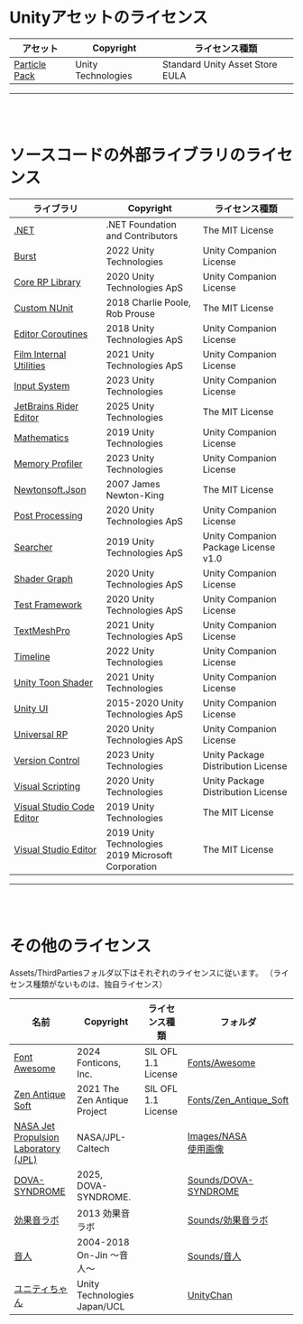 # Unityアセットのライセンス
|アセット|Copyright|ライセンス種類|
| ---- | ---- | ---- |
|[Particle Pack](https://assetstore.unity.com/packages/vfx/particles/particle-pack-127325)|Unity Technologies|Standard Unity Asset Store EULA|

---
<br><br>

# ソースコードの外部ライブラリのライセンス

|ライブラリ|Copyright|ライセンス種類|
| ---- | ---- | ---- |
|[.NET](https://github.com/dotnet/core/blob/main/license-information.md)|.NET Foundation and Contributors|The MIT License|
|[Burst](https://docs.unity3d.com/Packages/com.unity.burst@1.8/license/LICENSE.html)|2022 Unity Technologies|Unity Companion License|
|[Core RP Library](https://docs.unity3d.com/Packages/com.unity.render-pipelines.core@14.0/license/LICENSE.html)|2020 Unity Technologies ApS|Unity Companion License|
|[Custom NUnit](https://docs.unity3d.com/Packages/com.unity.ext.nunit@1.0/license/LICENSE.html)|2018 Charlie Poole, Rob Prouse|The MIT License|
|[Editor Coroutines](https://docs.unity3d.com/Packages/com.unity.editorcoroutines@1.0/license/LICENSE.html)|2018 Unity Technologies ApS|Unity Companion License|
|[Film Internal Utilities](https://docs.unity3d.com/Packages/com.unity.film-internal-utilities@0.18/license/LICENSE.html)|2021 Unity Technologies ApS|Unity Companion License|
|[Input System](https://docs.unity3d.com/Packages/com.unity.inputsystem@1.6/license/LICENSE.html)|2023 Unity Technologies|Unity Companion License|
|[JetBrains Rider Editor](https://docs.unity3d.com/Packages/com.unity.ide.rider@3.0/license/LICENSE.html)|2025 Unity Technologies|The MIT License|
|[Mathematics](https://docs.unity3d.com/Packages/com.unity.mathematics@1.2/license/LICENSE.html)|2019 Unity Technologies|Unity Companion License|
|[Memory Profiler](https://docs.unity3d.com/Packages/com.unity.memoryprofiler@1.1/license/LICENSE.html)|2023 Unity Technologies|Unity Companion License|
|[Newtonsoft.Json](https://docs.unity3d.com/Packages/com.unity.nuget.newtonsoft-json@3.2/license/Third%20Party%20Notices.html)|2007 James Newton-King|The MIT License|
|[Post Processing](https://docs.unity3d.com/Packages/com.unity.postprocessing@3.2/license/LICENSE.html)|2020 Unity Technologies ApS|Unity Companion License|
|[Searcher](https://docs.unity3d.com/Packages/com.unity.searcher@4.9/license/LICENSE.html)|2019 Unity Technologies ApS|Unity Companion Package License v1.0|
|[Shader Graph](https://docs.unity3d.com/Packages/com.unity.shadergraph@14.0/license/LICENSE.html)|2020 Unity Technologies ApS|Unity Companion License|
|[Test Framework](https://docs.unity3d.com/Packages/com.unity.test-framework@1.1/license/LICENSE.html)|2020 Unity Technologies ApS|Unity Companion License|
|[TextMeshPro](https://docs.unity3d.com/Packages/com.unity.textmeshpro@3.0/license/LICENSE.html)|2021 Unity Technologies ApS|Unity Companion License|
|[Timeline](https://docs.unity3d.com/Packages/com.unity.timeline@1.7/license/LICENSE.html)|2022 Unity Technologies|Unity Companion License|
|[Unity Toon Shader](https://docs.unity3d.com/Packages/com.unity.toonshader@0.9/license/LICENSE.html)|2021 Unity Technologies|Unity Companion License|
|[Unity UI](https://docs.unity3d.com/Packages/com.unity.ugui@1.0/license/LICENSE.html)|2015-2020 Unity Technologies ApS|Unity Companion License|
|[Universal RP](https://docs.unity3d.com/Packages/com.unity.render-pipelines.universal@14.0/license/LICENSE.html)|2020 Unity Technologies ApS|Unity Companion License|
|[Version Control](https://docs.unity3d.com/Packages/com.unity.collab-proxy@2.4/license/LICENSE.html)|2023 Unity Technologies|Unity Package Distribution License|
|[Visual Scripting](https://docs.unity3d.com/Packages/com.unity.visualscripting@1.9/license/LICENSE.html)|2020 Unity Technologies|Unity Package Distribution License|
|[Visual Studio Code Editor](https://docs.unity3d.com/Packages/com.unity.ide.vscode@1.2/license/LICENSE.html)|2019 Unity Technologies|The MIT License|
|[Visual Studio Editor](https://docs.unity3d.com/Packages/com.unity.ide.visualstudio@2.0/license/LICENSE.html)|2019 Unity Technologies<br>2019 Microsoft Corporation|The MIT License|



---
<br><br>

# その他のライセンス
Assets/ThirdPartiesフォルダ以下はそれぞれのライセンスに従います。
（ライセンス種類がないものは、独自ライセンス）

|名前|Copyright|ライセンス種類|フォルダ|
| --- | --- | --- | --- |
|[Font Awesome](https://github.com/FortAwesome/Font-Awesome/blob/6.x/LICENSE.txt)|2024 Fonticons, Inc.|SIL OFL 1.1 License|[Fonts/Awesome](/Assets/ThirdParties/Fonts/Awesome)|
|[Zen Antique Soft](https://github.com/googlefonts/zen-antique/blob/main/OFL.txt)|2021 The Zen Antique Project|SIL OFL 1.1 License|[Fonts/Zen_Antique_Soft](/Assets/ThirdParties/Fonts/Awesome)|
|[NASA Jet Propulsion Laboratory (JPL)](https://www.jpl.nasa.gov/jpl-image-use-policy/)|NASA/JPL-Caltech||[Images/NASA](/Assets/ThirdParties/Images/NASA)<br>[使用画像](https://www.jpl.nasa.gov/images/pia00126-moon-north-pole/)|
|[DOVA-SYNDROME](https://dova-s.jp/_contents/license/)|2025, DOVA-SYNDROME.||[Sounds/DOVA-SYNDROME](/Assets/ThirdParties/Sounds/DOVA-SYNDROME)|
|[効果音ラボ](https://soundeffect-lab.info/agreement/)|2013 効果音ラボ||[Sounds/効果音ラボ](/Assets/ThirdParties/Sounds/効果音ラボ)|
|[音人](https://on-jin.com/kiyaku.php)|2004-2018 On-Jin ～音人～||[Sounds/音人](/Assets/ThirdParties/Sounds/音人)|
|[ユニティちゃん](https://unity-chan.com/contents/guideline/)|Unity Technologies Japan/UCL||[UnityChan](/Assets/ThirdParties/UnityChan)|


